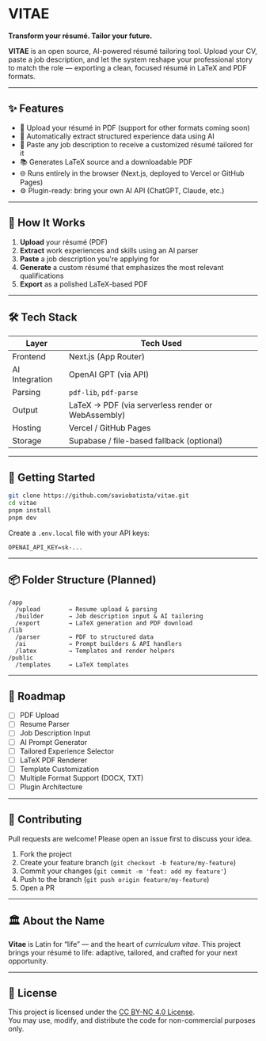 # VITAE

**Transform your résumé. Tailor your future.**

**VITAE** is an open source, AI-powered résumé tailoring tool. Upload your CV, paste a job description, and let the system reshape your professional story to match the role — exporting a clean, focused résumé in LaTeX and PDF formats.

---

## ✨ Features

- 📄 Upload your résumé in PDF (support for other formats coming soon)
- 🧠 Automatically extract structured experience data using AI
- 📝 Paste any job description to receive a customized résumé tailored for it
- 📚 Generates LaTeX source and a downloadable PDF
- 🌐 Runs entirely in the browser (Next.js, deployed to Vercel or GitHub Pages)
- ⚙️ Plugin-ready: bring your own AI API (ChatGPT, Claude, etc.)

---

## 🧠 How It Works

1. **Upload** your résumé (PDF)
2. **Extract** work experiences and skills using an AI parser
3. **Paste** a job description you're applying for
4. **Generate** a custom résumé that emphasizes the most relevant qualifications
5. **Export** as a polished LaTeX-based PDF

---

## 🛠 Tech Stack

| Layer          | Tech Used                                          |
| -------------- | -------------------------------------------------- |
| Frontend       | Next.js (App Router)                               |
| AI Integration | OpenAI GPT (via API)                               |
| Parsing        | `pdf-lib`, `pdf-parse`                             |
| Output         | LaTeX → PDF (via serverless render or WebAssembly) |
| Hosting        | Vercel / GitHub Pages                              |
| Storage        | Supabase / file-based fallback (optional)          |

---

## 🚀 Getting Started

```bash
git clone https://github.com/saviobatista/vitae.git
cd vitae
pnpm install
pnpm dev
```

Create a `.env.local` file with your API keys:

```env
OPENAI_API_KEY=sk-...
```

---

## 📦 Folder Structure (Planned)

```
/app
  /upload        → Resume upload & parsing
  /builder       → Job description input & AI tailoring
  /export        → LaTeX generation and PDF download
/lib
  /parser        → PDF to structured data
  /ai            → Prompt builders & API handlers
  /latex         → Templates and render helpers
/public
  /templates     → LaTeX templates
```

---

## 🧪 Roadmap

- [ ] PDF Upload
- [ ] Resume Parser
- [ ] Job Description Input
- [ ] AI Prompt Generator
- [ ] Tailored Experience Selector
- [ ] LaTeX PDF Renderer
- [ ] Template Customization
- [ ] Multiple Format Support (DOCX, TXT)
- [ ] Plugin Architecture

---

## 🤝 Contributing

Pull requests are welcome! Please open an issue first to discuss your idea.

1. Fork the project
2. Create your feature branch (`git checkout -b feature/my-feature`)
3. Commit your changes (`git commit -m 'feat: add my feature'`)
4. Push to the branch (`git push origin feature/my-feature`)
5. Open a PR

---

## 🏛️ About the Name

**Vitae** is Latin for “life” — and the heart of _curriculum vitae_. This project brings your résumé to life: adaptive, tailored, and crafted for your next opportunity.

---

## 📜 License

This project is licensed under the [CC BY-NC 4.0 License](https://creativecommons.org/licenses/by-nc/4.0/).  
You may use, modify, and distribute the code for non-commercial purposes only.
